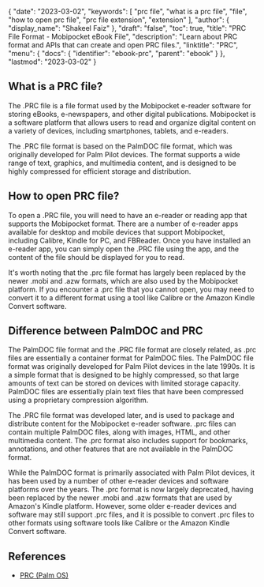 {
  "date": "2023-03-02",
  "keywords": [
    "prc file",
    "what is a prc file",
    "file",
    "how to open prc file",
    "prc file extension",
    "extension"
  ],
  "author": {
    "display_name": "Shakeel Faiz"
  },
  "draft": "false",
  "toc": true,
  "title": "PRC File Format - Mobipocket eBook File",
  "description": "Learn about PRC format and APIs that can create and open PRC files.",
  "linktitle": "PRC",
  "menu": {
    "docs": {
      "identifier": "ebook-prc",
      "parent": "ebook"
    }
  },
  "lastmod": "2023-03-02"
}

## What is a PRC file?

The .PRC file is a file format used by the Mobipocket e-reader software for storing eBooks, e-newspapers, and other digital publications. Mobipocket is a software platform that allows users to read and organize digital content on a variety of devices, including smartphones, tablets, and e-readers.

The .PRC file format is based on the PalmDOC file format, which was originally developed for Palm Pilot devices. The format supports a wide range of text, graphics, and multimedia content, and is designed to be highly compressed for efficient storage and distribution.

## How to open PRC file?

To open a .PRC file, you will need to have an e-reader or reading app that supports the Mobipocket format. There are a number of e-reader apps available for desktop and mobile devices that support Mobipocket, including Calibre, Kindle for PC, and FBReader. Once you have installed an e-reader app, you can simply open the .PRC file using the app, and the content of the file should be displayed for you to read.

It's worth noting that the .prc file format has largely been replaced by the newer .mobi and .azw formats, which are also used by the Mobipocket platform. If you encounter a .prc file that you cannot open, you may need to convert it to a different format using a tool like Calibre or the Amazon Kindle Convert software.

## Difference between PalmDOC and PRC

The PalmDOC file format and the .PRC file format are closely related, as .prc files are essentially a container format for PalmDOC files. The PalmDOC file format was originally developed for Palm Pilot devices in the late 1990s. It is a simple format that is designed to be highly compressed, so that large amounts of text can be stored on devices with limited storage capacity. PalmDOC files are essentially plain text files that have been compressed using a proprietary compression algorithm.

The .PRC file format was developed later, and is used to package and distribute content for the Mobipocket e-reader software. .prc files can contain multiple PalmDOC files, along with images, HTML, and other multimedia content. The .prc format also includes support for bookmarks, annotations, and other features that are not available in the PalmDOC format.

While the PalmDOC format is primarily associated with Palm Pilot devices, it has been used by a number of other e-reader devices and software platforms over the years. The .prc format is now largely deprecated, having been replaced by the newer .mobi and .azw formats that are used by Amazon's Kindle platform. However, some older e-reader devices and software may still support .prc files, and it is possible to convert .prc files to other formats using software tools like Calibre or the Amazon Kindle Convert software.

## References
* [PRC (Palm OS)](https://en.wikipedia.org/wiki/PRC_(Palm_OS))

